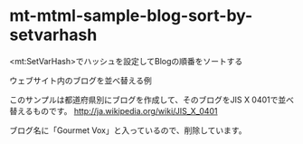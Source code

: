 mt-mtml-sample-blog-sort-by-setvarhash
======================================

&lt;mt:SetVarHash>でハッシュを設定してBlogの順番をソートする

ウェブサイト内のブログを並べ替える例

このサンプルは都道府県別にブログを作成して、そのブログをJIS X 0401で並べ替えるものです。
http://ja.wikipedia.org/wiki/JIS_X_0401

ブログ名に「Gourmet Vox」と入っているので、削除しています。

